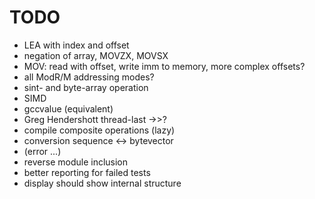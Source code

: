 TODO
====

* LEA with index and offset
* negation of array, MOVZX, MOVSX
* MOV: read with offset, write imm to memory, more complex offsets?
* all ModR/M addressing modes?
* sint- and byte-array operation
* SIMD
* gccvalue (equivalent)
* Greg Hendershott thread-last ->>?
* compile composite operations (lazy)
* conversion sequence <-> bytevector
* (error ...)
* reverse module inclusion
* better reporting for failed tests
* display should show internal structure
